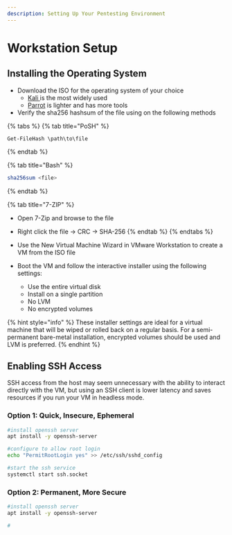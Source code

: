 ```yaml
---
description: Setting Up Your Pentesting Environment
---
```


# Workstation Setup

## Installing the Operating System

* Download the ISO for the operating system of your choice
  * [Kali ](https://www.kali.org/downloads/)is the most widely used
  * [Parrot](https://parrotlinux.org/download/) is lighter and has more tools
* Verify the sha256 hashsum of the file using on the following methods

{% tabs %}
{% tab title="PoSH" %}
```aspnet
Get-FileHash \path\to\file
```
{% endtab %}

{% tab title="Bash" %}
```bash
sha256sum <file>
```
{% endtab %}

{% tab title="7-ZIP" %}
* Open 7-Zip and browse to the file
* Right click the file -&gt; CRC -&gt; SHA-256
{% endtab %}
{% endtabs %}

* Use the New Virtual Machine Wizard in VMware Workstation to create a VM from the ISO file
* Boot the VM and follow the interactive installer using the following settings:
  * Use the entire virtual disk
  * Install on a single partition
  * No LVM
  * No encrypted volumes

{% hint style="info" %}
These installer settings are ideal for a virtual machine that will be wiped or rolled back on a regular basis. For a semi-permanent bare-metal installation, encrypted volumes should be used and LVM is preferred.
{% endhint %}

## Enabling SSH Access

SSH access from the host may seem unnecessary with the ability to interact directly with the VM, but using an SSH client is lower latency and saves resources if you run your VM in headless mode.

### Option 1: Quick, Insecure, Ephemeral

```bash
#install openssh server
apt install -y openssh-server

#configure to allow root login
echo "PermitRootLogin yes" >> /etc/ssh/sshd_config

#start the ssh service
systemctl start ssh.socket
```

### Option 2: Permanent, More Secure

```bash
#install openssh server
apt install -y openssh-server

#
```

